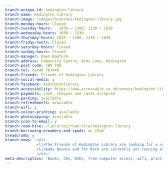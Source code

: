 ```yaml
---
branch-unique-id: kedington-library
branch-name: Kedington Library
branch-image: /images/branches/kedington-library.jpg
branch-monday-hours: Closed
branch-tuesday-hours:	1030 – 1300, 1330 – 1630
branch-wednesday-hours: 1030 – 1530
branch-thursday-hours: 1030 – 1300, 1330 – 1630
branch-friday-hours: Closed
branch-saturday-hours: Closed
branch-sunday-hours: Closed
branch-manager: Dawn Bamford
branch-address: Community Centre, Arms Lane, Kedington
branch-post-code: CB9 7QQ
branch-tel: 01440 703449
branch-friends: Friends of Kedington Library
branch-social-media: y
branch-facebook: kedingtonlibrary
branch-accessibility: https://www.accessable.co.uk/venues/kedington-library
branch-payments: cash, cheques and cards accepted
branch-parking: available
branch-refreshments: available
branch-wifi: y
branch-colour-printing: available
branch-photocopying: available
branch-scan-to-email: y
branch-room-hire: /libraries/room-hire/kedington-library
branch-borrowing-ereaders-and-ipads: an iPad
breadcrumb: y
branch-news: '<ul>
              <li>The Friends of Kedington Library are looking for a <a href="/assets/pdf/friends-group-treasurer-volunteer-role-profile.pdf">volunteer treasurer</a>.</li>
              <li>Baby Bounce and Tot Rock are currently not running at this library.</li>
              </ul>'
meta-description: "Books, CDs, DVDs, free computer access, wifi, printing, scanning, room hire, children's activities, older people's activities."
---
```

